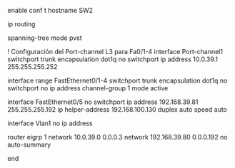 enable
conf t
hostname SW2

ip routing

spanning-tree mode pvst

! Configuración del Port-channel L3 para Fa0/1-4
interface Port-channel1
switchport trunk encapsulation dot1q
 no switchport
  ip address 10.0.39.1 255.255.255.252

interface range FastEthernet0/1-4
switchport trunk encapsulation dot1q
 no switchport
 no ip address
 channel-group 1 mode active

interface FastEthernet0/5
 no switchport
 ip address 192.168.39.81 255.255.255.192
 ip helper-address 192.168.100.130
 duplex auto
 speed auto

interface Vlan1
 no ip address

router eigrp 1
 network 10.0.39.0 0.0.0.3
 network 192.168.39.80 0.0.0.192
 no auto-summary

end